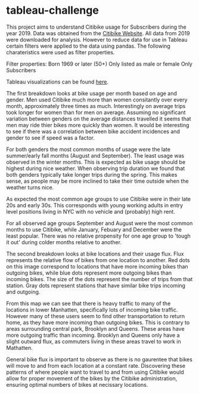 # tableau-challenge

This project aims to understand Citibike usage for Subscribers during the year 2019. Data was obtained from the [Citibike Website](https://www.citibikenyc.com/system-data). All data from 2019 were downloaded for analysis. However to reduce data for use in Tableau certain filters were applied to the data using pandas. The following charateristics were used as filter properties.

Filter properties:
Born 1969 or later (50+)
Only listed as male or female
Only Subscribers

Tableau visualizations can be found [here](https://public.tableau.com/profile/zachary.adams8511#!/vizhome/CitiBikeUsage2019/CitiBikeResults). 

The first breakdown looks at bike usage per month based on age and gender. Men used Citibike much more than women consitantly over every month, approximately three times as much. Interestingly on average trips took longer for women than for men on average. Assuming no significant variation between genders on the average distances travelled it seems that men may ride thier bikes more quickly than women. It would be interesting to see if there was a correlation between bike accident incidences and gender to see if speed was a factor. 

For both genders the most common months of usage were the late summer/early fall months (August and September). The least usage was observed in the winter months. This is expected as bike usage should be highest during nice weather. When observing trip duration we found that both genders typically take longer trips during the spring. This makes sense, as people may be more inclined to take their time outside when the weather turns nice. 

As expected the most common age groups to use Citibike were in their late 20s and early 30s. This corresponds with young working adults in entry level positions living in NYC with no vehicle and (probably) high rent. 

For all observed age groups September and August were the most common months to use Citibike, while January, Febuary and December were the least popular. There was no relative propensity for one age group to 'tough it out' during colder months relative to another. 

The second breakdown looks at bike locations and their usage flux. Flux represents the relative flow of bikes from one location to another. Red dots on this image correspond to locations that have more incoming bikes than outgoing bikes, while blue dots represent more outgoing bikes than incoming bikes. The size of the dots represent the number of trips from that station. Gray dots represent stations that have similar bike trips incoming and outgoing. 

From this map we can see that there is heavy traffic to many of the locations in lower Manhatten, specifically lots of incoming bike traffic. However many of these users seem to find other transportation to return home, as they have more incoming than outgoing bikes. This is contrary to areas surrounding central park, Brooklyn and Queens. These areas have more outgoing traffic than incoming. Brooklyn and Queens only have a slight outward flux, as commuters living in these areas travel to work in Mathatten. 

General bike flux is important to observe as there is no gaurentee that bikes will move to and from each location at a constant rate. Discovering these patterns of where people want to travel to and from using Citibike would allow for proper movement of the bikes by the Citibike administration, ensuring optimal numbers of bikes at necissary locations. 
